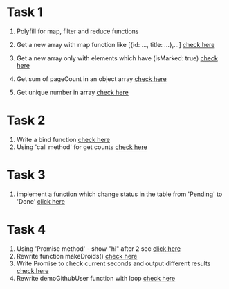 # Task 1
 1. Polyfill for map, filter and reduce functions

 2. Get a new array with map function like [{id: ..., title: ...},...]
    [check here](https://codepen.io/pechurinalena/pen/oNBOmbN)

 3. Get a new array only with elements which have (isMarked: true)
    [check here](https://codepen.io/pechurinalena/pen/NWdmJwV?editors=1111)
    
 4. Get sum of pageCount in an object array
    [check here](https://codepen.io/pechurinalena/pen/WNRWBQZ?editors=0001)
    
 5. Get unique number in array 
    [check here](https://codepen.io/pechurinalena/pen/rNjbgoX)
    
# Task 2
  1. Write a bind function 
    [check here](https://codepen.io/pechurinalena/pen/NWdVjgw)
  2. Using 'call method' for get counts
    [check here](https://codepen.io/pechurinalena/pen/abprwBN)
     
# Task 3 
  1. implement a function which change status in the table from 'Pending' to 'Done'
    [click here](https://codepen.io/pechurinalena/pen/JjEqMVw) 
     
# Task 4
  1. Using 'Promise method' - show "hi" after 2 sec
    [click here](https://codepen.io/pechurinalena/pen/jOyjbvo?e~~~~ditors=1012)
  2. Rewrite function makeDroids()
     [check here](https://codepen.io/pechurinalena/pen/yLgdeQb?editors=0012)
  3. Write Promise to check current seconds and output different results
    [check here](https://codepen.io/pechurinalena/pen/QWdXEZP?editors=0012)
  4. Rewrite demoGithubUser function with loop
   [check here](https://codepen.io/pechurinalena/pen/XWpLNZy)